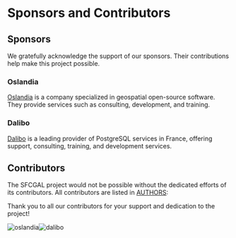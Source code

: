 # Sponsors and Contributors

## Sponsors

We gratefully acknowledge the support of our sponsors. Their contributions help make this project possible.

### Oslandia

[Oslandia](https://oslandia.com/) is a company specialized in geospatial open-source software. They provide services such as consulting, development, and training.

### Dalibo

[Dalibo](https://www.dalibo.com/) is a leading provider of PostgreSQL services in France, offering support, consulting, training, and development services.


## Contributors

The SFCGAL project would not be possible without the dedicated efforts of its contributors. All contributors are listed in [AUTHORS](AUTHOURS):


Thank you to all our contributors for your support and dedication to the project!

![oslandia](https://oslandia.com/wp-content/uploads/2019/11/oslandia_logo_v2_164x154.png)![dalibo](https://www.dalibo.com/assets/logo-dalibo.png)